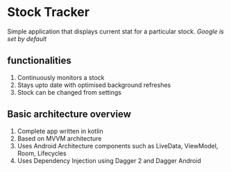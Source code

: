 # Stock Tracker

Simple application that displays current stat for a particular stock. 
*Google is set by default*

## functionalities
1) Continuously monitors a stock
2) Stays upto date with optimised background refreshes
3) Stock can be changed from settings

## Basic architecture overview
1) Complete app written in kotlin
2) Based on MVVM architecture
3) Uses Android Architecture components such as LiveData, ViewModel, Room, Lifecycles
4) Uses Dependency Injection using Dagger 2 and Dagger Android
